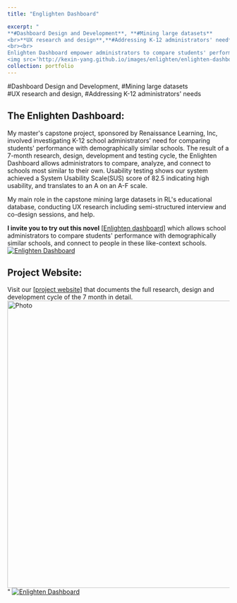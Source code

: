 ```yaml
---
title: "Englighten Dashboard" 

excerpt: "
**#Dashboard Design and Development**, **#Mining large datasets**
<br>**UX research and design**,**#Addressing K-12 administrators' need**
<br><br>
Enlighten Dashboard empower administrators to compare students' performance to their demographically similar peers, and connect with like-context schools. <br>
<img src='http://kexin-yang.github.io/images/enlighten/enlighten-dashboard_.png?raw=true' alt='Photo' style='width: 650px;'/>"  
collection: portfolio  
---
```

\#Dashboard Design and Development, \#Mining large datasets<br> 
\#UX research and design, \#Addressing K-12 administrators' needs

## The Enlighten Dashboard: 
My master's capstone project, sponsored by Renaissance Learning, Inc, involved investigating K-12 school administrators’ need for comparing students' performance with demographically similar schools. The result of a 7-month research, design, development and testing cycle, the Enlighten Dashboard allows administrators to compare, analyze, and connect to schools most similar to their own.
Usability testing shows our system achieved a System Usability Scale(SUS) score of 82.5 indicating high usability, and translates to an A on an A-F scale.

My main role in the capstone mining large datasets in RL's educational database, conducting UX research including semi-structured interview and co-design sessions, and help.  

**I invite you to try out this novel** [[Enlighten dashboard]](https://demo.enlighten.education/) which allows school administrators to compare students' performance with demographically similar schools, and connect to people in these like-context schools.   
[![Enlighten Dashboard](https://kexin-yang.github.io/images/enlighten/enlighten-dashboard_.png?raw=true)](https://demo.enlighten.education/ "CameraMaster")


## Project Website:
Visit our [[project website]](https://enlighten.education/) that documents the full research, design and development cycle of the 7 month in detail.
<img src='http://kexin-yang.github.io/images/enlighten/website.png?raw=true' alt='Photo' style='width: 650px;'/>"
[![Enlighten Dashboard](https://kexin-yang.github.io/images/enlighten/website.png?raw=true)](https://enlighten.education/ "CameraMaster")

